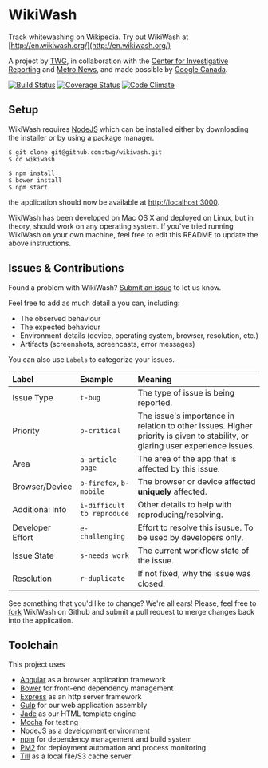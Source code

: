 
# WikiWash

Track whitewashing on Wikipedia. Try out WikiWash at [http://en.wikiwash.org/](http://en.wikiwash.org/)

A project by [TWG](https://twg.io), in collaboration with
the [Center for Investigative Reporting](http://www.centerforinvestigativereporting.org/) and
[Metro News](http://metronews.ca/), and made possible by [Google Canada](http://googlecanada.blogspot.ca/).

[![Build Status](https://img.shields.io/travis/twg/wikiwash.svg?style=flat)](https://travis-ci.org/twg/wikiwash) [![Coverage Status](https://img.shields.io/coveralls/twg/wikiwash.svg?style=flat)](https://coveralls.io/r/twg/wikiwash) [![Code Climate](https://img.shields.io/codeclimate/github/twg/wikiwash.svg?style=flat)](https://codeclimate.com/github/twg/wikiwash)

## Setup

WikiWash requires [NodeJS](http://nodejs.org/) which can be installed either
by downloading the installer or by using a package manager.


```
$ git clone git@github.com:twg/wikiwash.git
$ cd wikiwash

$ npm install
$ bower install
$ npm start
```

the application should now be available at [http://localhost:3000](http://localhost:3000).

WikiWash has been developed on Mac OS X and deployed on Linux, but in theory,
should work on any operating system. If you've tried running WikiWash on your
own machine, feel free to edit this README to update the above instructions.

## Issues & Contributions

Found a problem with WikiWash? [Submit an issue](https://github.com/twg/wikiwash/issues/new)
to let us know.

Feel free to add as much detail a you can, including:

- The observed behaviour
- The expected behaviour
- Environment details (device, operating system, browser, resolution, etc.)
- Artifacts (screenshots, screencasts, error messages)

You can also use `Labels` to categorize your issues.

| Label            | Example                     | Meaning                                                       |
|:-----------------|:----------------------------|:--------------------------------------------------------------|
| Issue Type       | `t-bug`                     | The type of issue is being reported.                          |
| Priority         | `p-critical`                | The issue's importance in relation to other issues. Higher                                                        priority is given to stability, or glaring user experience                                                                                                             issues.  |
| Area             | `a-article page`            | The area of the app that is affected by this issue.           |
| Browser/Device   | `b-firefox`, `b-mobile`     | The browser or device affected **uniquely** affected.         |
| Additional Info  | `i-difficult to reproduce`  | Other details to help with reproducing/resolving.             |
| Developer Effort | `e-challenging`             | Effort to resolve this isusue. To be used by developers only. |
| Issue State      | `s-needs work`              | The current workflow state of the issue.                      |
| Resolution       | `r-duplicate`               | If not fixed, why the issue was closed.                       |

See something that you'd like to change? We're all ears! Please, feel free to
[fork](https://github.com/twg/wikiwash/fork) WikiWash on Github and submit a
pull request to merge changes back into the application.

## Toolchain

This project uses

* [Angular](https://angularjs.org/) as a browser application framework
* [Bower](http://bower.io) for front-end dependency management
* [Express](http://expressjs.com/) as an http server framework
* [Gulp](http://gulpjs.com) for our web application assembly
* [Jade](http://jade-lang.com/) as our HTML template engine
* [Mocha](https://mochajs.org/) for testing
* [NodeJS](http://nodejs.org/) as a development environment
* [npm](https://npmjs.org) for dependency management and build system
* [PM2](https://github.com/Unitech/pm2) for deployment automation and process monitoring
* [Till](https://github.com/psobot/till) as a local file/S3 cache server
